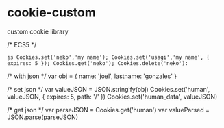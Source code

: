 # cookie-custom
custom cookie library


/* ECS5 */

``js
  Cookies.set('neko','my name');
  Cookies.set('usagi','my name', { expires: 5 });
  Cookies.get('neko');
  Cookies.delete('neko'):
``

/* with json */
var obj = {
  name: 'joel',
  lastname: 'gonzales'
}

/* set json */
var valueJSON = JSON.stringify(obj)
Cookies.set('human', valueJSON, { expires: 5, path: '/' })
Cookies.set('human_data', valueJSON)

/* get json */
var parseJSON = Cookies.get('human')
var valueParsed = JSON.parse(parseJSON)
